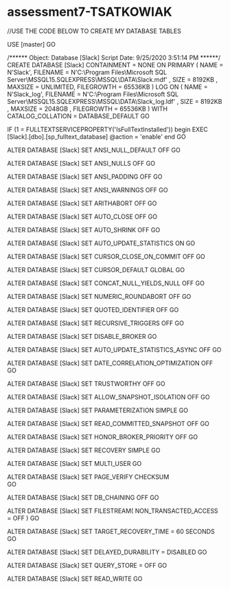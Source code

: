 # assessment7-TSATKOWIAK
//USE THE CODE BELOW TO CREATE MY DATABASE TABLES


USE [master]
GO

/****** Object:  Database [Slack]    Script Date: 9/25/2020 3:51:14 PM ******/
CREATE DATABASE [Slack]
 CONTAINMENT = NONE
 ON  PRIMARY 
( NAME = N'Slack', FILENAME = N'C:\Program Files\Microsoft SQL Server\MSSQL15.SQLEXPRESS\MSSQL\DATA\Slack.mdf' , SIZE = 8192KB , MAXSIZE = UNLIMITED, FILEGROWTH = 65536KB )
 LOG ON 
( NAME = N'Slack_log', FILENAME = N'C:\Program Files\Microsoft SQL Server\MSSQL15.SQLEXPRESS\MSSQL\DATA\Slack_log.ldf' , SIZE = 8192KB , MAXSIZE = 2048GB , FILEGROWTH = 65536KB )
 WITH CATALOG_COLLATION = DATABASE_DEFAULT
GO

IF (1 = FULLTEXTSERVICEPROPERTY('IsFullTextInstalled'))
begin
EXEC [Slack].[dbo].[sp_fulltext_database] @action = 'enable'
end
GO

ALTER DATABASE [Slack] SET ANSI_NULL_DEFAULT OFF 
GO

ALTER DATABASE [Slack] SET ANSI_NULLS OFF 
GO

ALTER DATABASE [Slack] SET ANSI_PADDING OFF 
GO

ALTER DATABASE [Slack] SET ANSI_WARNINGS OFF 
GO

ALTER DATABASE [Slack] SET ARITHABORT OFF 
GO

ALTER DATABASE [Slack] SET AUTO_CLOSE OFF 
GO

ALTER DATABASE [Slack] SET AUTO_SHRINK OFF 
GO

ALTER DATABASE [Slack] SET AUTO_UPDATE_STATISTICS ON 
GO

ALTER DATABASE [Slack] SET CURSOR_CLOSE_ON_COMMIT OFF 
GO

ALTER DATABASE [Slack] SET CURSOR_DEFAULT  GLOBAL 
GO

ALTER DATABASE [Slack] SET CONCAT_NULL_YIELDS_NULL OFF 
GO

ALTER DATABASE [Slack] SET NUMERIC_ROUNDABORT OFF 
GO

ALTER DATABASE [Slack] SET QUOTED_IDENTIFIER OFF 
GO

ALTER DATABASE [Slack] SET RECURSIVE_TRIGGERS OFF 
GO

ALTER DATABASE [Slack] SET  DISABLE_BROKER 
GO

ALTER DATABASE [Slack] SET AUTO_UPDATE_STATISTICS_ASYNC OFF 
GO

ALTER DATABASE [Slack] SET DATE_CORRELATION_OPTIMIZATION OFF 
GO

ALTER DATABASE [Slack] SET TRUSTWORTHY OFF 
GO

ALTER DATABASE [Slack] SET ALLOW_SNAPSHOT_ISOLATION OFF 
GO

ALTER DATABASE [Slack] SET PARAMETERIZATION SIMPLE 
GO

ALTER DATABASE [Slack] SET READ_COMMITTED_SNAPSHOT OFF 
GO

ALTER DATABASE [Slack] SET HONOR_BROKER_PRIORITY OFF 
GO

ALTER DATABASE [Slack] SET RECOVERY SIMPLE 
GO

ALTER DATABASE [Slack] SET  MULTI_USER 
GO

ALTER DATABASE [Slack] SET PAGE_VERIFY CHECKSUM  
GO

ALTER DATABASE [Slack] SET DB_CHAINING OFF 
GO

ALTER DATABASE [Slack] SET FILESTREAM( NON_TRANSACTED_ACCESS = OFF ) 
GO

ALTER DATABASE [Slack] SET TARGET_RECOVERY_TIME = 60 SECONDS 
GO

ALTER DATABASE [Slack] SET DELAYED_DURABILITY = DISABLED 
GO

ALTER DATABASE [Slack] SET QUERY_STORE = OFF
GO

ALTER DATABASE [Slack] SET  READ_WRITE 
GO


